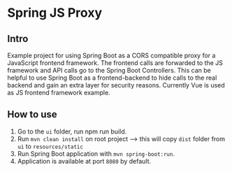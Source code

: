 # Spring JS Proxy

## Intro
Example project for using Spring Boot as a CORS compatible proxy for a JavaScript frontend framework.
The frontend calls are forwarded to the JS framework and API calls go to the Spring Boot Controllers.
This can be helpful to use Spring Boot as a frontend-backend to hide calls to the real backend and
gain an extra layer for security reasons.
Currently Vue is used as JS frontend framework example.

## How to use
1. Go to the `ui` folder, run npm run build.
2. Run `mvn clean install` on root project --> this will copy `dist` folder from `ui` to `resources/static`
3. Run Spring Boot application with `mvn spring-boot:run`. 
4. Application is available at port `8080` by default. 
